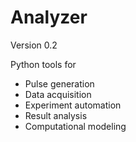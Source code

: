 # Analyzer
Version  0.2

Python tools for

* Pulse generation
* Data acquisition
* Experiment automation
* Result analysis
* Computational modeling

